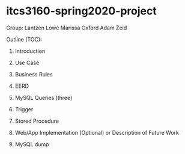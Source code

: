 # itcs3160-spring2020-project

Group:
Lantzen Lowe
Marissa Oxford
Adam Zeid

Outline (TOC):

1. Introduction


2. Use Case


3. Business Rules


4. EERD


5. MySQL Queries (three)


6. Trigger


7. Stored Procedure


8. Web/App Implementation (Optional) or Description of Future Work


9. MySQL dump


